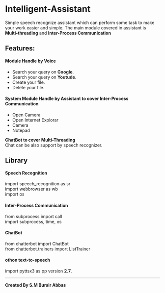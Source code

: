# Intelligent-Assistant

Simple speech recognize assistant which can perform some task to make your work easier and simple.
The main module covered in assistant is **Multi-threading** and **Inter-Process Communication**

## Features:
#### Module Handle by Voice
* Search your query on __Google__.
* Search your query on __Youtude__.
* Create your file.
* Delete your file.

#### System Module Handle by Assistant to cover Inter-Process Communication
* Open Camera
* Open Internet Explorar
* Camera
* Notepad

**ChatBot to cover Multi-Threading**  
Chat can be also support by speech recognizer.

## Library
#### Speech Recognition
import speech_recognition as sr  
import webbrowser as wb  
import os  

#### Inter-Process Communication
from subprocess import call  
import subprocess, time, os

#### ChatBot
from chatterbot import ChatBot  
from chatterbot.trainers import ListTrainer  

#### othon text-to-speech
import pyttsx3 as pp version **2.7**.

---
**Created By S.M Burair Abbas**
